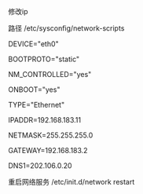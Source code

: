 修改ip

路径 /etc/sysconfig/network-scripts

DEVICE="eth0"

BOOTPROTO="static"

NM\_CONTROLLED="yes"

ONBOOT="yes"

TYPE="Ethernet"

IPADDR=192.168.183.11

NETMASK=255.255.255.0

GATEWAY=192.168.183.2

DNS1=202.106.0.20

重启网络服务 /etc/init.d/network restart

